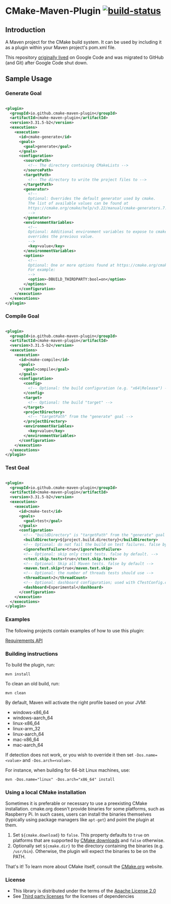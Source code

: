 # CMake-Maven-Plugin [![build-status](../../workflows/Build/badge.svg)](../../actions?query=workflow%3ABuild)

## Introduction

A Maven project for the CMake build system. It can be used by including it as a plugin within your Maven
project's pom.xml file.

This repository [originally lived](https://code.google.com/p/cmake-maven-project/) on Google Code and was
migrated to GitHub (and Git) after Google Code shut down.

## Sample Usage

### Generate Goal

```xml

<plugin>
  <groupId>io.github.cmake-maven-plugin</groupId>
  <artifactId>cmake-maven-plugin</artifactId>
  <version>3.31.5-b2</version>
  <executions>
    <execution>
      <id>cmake-generate</id>
      <goals>
        <goal>generate</goal>
      </goals>
      <configuration>
        <sourcePath>
          <!-- The directory containing CMakeLists -->
        </sourcePath>
        <targetPath>
          <!-- The directory to write the project files to -->
        </targetPath>
        <generator>
          <!--
          Optional: Overrides the default generator used by cmake.
          The list of available values can be found at 
          https://cmake.org/cmake/help/v3.22/manual/cmake-generators.7.html
          -->
        </generator>
        <environmentVariables>
          <!--
          Optional: Additional environment variables to expose to cmake. If a variable was already set,
          overrides the previous value.             
          -->
          <key>value</key>
        </environmentVariables>
        <options>
          <!--
          Optional: One or more options found at https://cmake.org/cmake/help/v3.22/manual/cmake.1.html
          For example:
          -->
          <option>-DBUILD_THIRDPARTY:bool=on</option>
        </options>
      </configuration>
    </execution>
  </executions>
</plugin>
```

### Compile Goal

```xml

<plugin>
  <groupId>io.github.cmake-maven-plugin</groupId>
  <artifactId>cmake-maven-plugin</artifactId>
  <version>3.31.5-b2</version>
  <executions>
    <execution>
      <id>cmake-compile</id>
      <goals>
        <goal>compile</goal>
      </goals>
      <configuration>
        <config>
          <!-- Optional: the build configuration (e.g. "x64|Release") -->
        </config>
        <target>
          <!-- Optional: the build "target" -->
        </target>
        <projectDirectory>
          <!-- "targetPath" from the "generate" goal -->
        </projectDirectory>
        <environmentVariables>
          <key>value</key>
        </environmentVariables>
      </configuration>
    </execution>
  </executions>
</plugin>
```

### Test Goal

```xml

<plugin>
  <groupId>io.github.cmake-maven-plugin</groupId>
  <artifactId>cmake-maven-plugin</artifactId>
  <version>3.31.5-b2</version>
  <executions>
    <execution>
      <id>cmake-test</id>
      <goals>
        <goal>test</goal>
      </goals>
      <configuration>
        <!-- "buildDirectory" is "targetPath" from the "generate" goal -->
        <buildDirectory>${project.build.directory}</buildDirectory>
        <!-- Optional: do not fail the build on test failures. false by default. -->
        <ignoreTestFailure>true</ignoreTestFailure>
        <!-- Optional: skip only ctest tests. false by default. -->
        <ctest.skip.tests>true</ctest.skip.tests>
        <!-- Optional: Skip all Maven tests. false by default -->
        <maven.test.skip>true</maven.test.skip>
        <!-- Optional: the number of threads tests should use -->
        <threadCount>2</threadCount>
        <!-- Optional: dashboard configuration; used with CTestConfig.cmake -->
        <dashboard>Experimental</dashboard>
      </configuration>
    </execution>
  </executions>
</plugin>
```

### Examples

The following projects contain examples of how to use this plugin:

[Requirements API](https://github.com/cowwoc/requirements.java/blob/ed0fb648947284ddb1a28959bf8003c0807e3bef/natives/pom.xml#L69)

### Building instructions

To build the plugin, run:

    mvn install

To clean an old build, run:

    mvn clean

By default, Maven will activate the right profile based on your JVM:

* windows-x86_64
* windows-aarch_64
* linux-x86_64
* linux-arm_32
* linux-aarch_64
* mac-x86_64
* mac-aarch_64

If detection does not work, or you wish to override it then set `-Dos.name=<value>` and `-Dos.arch=<value>`.

For instance, when building for 64-bit Linux machines, use:

    mvn -Dos.name="linux" -Dos.arch="x86_64" install

### Using a local CMake installation

Sometimes it is preferable or necessary to use a preexisting CMake installation. cmake.org doesn't provide
binaries for some platforms, such as Raspberry Pi. In such cases, users can install the binaries themselves
(typically using package managers like `apt-get`) and point the plugin at them.

1. Set `${cmake.download}` to `false`. This property defaults to `true` on platforms that are supported
   by [CMake downloads](https://cmake.org/download/) and `false` otherwise.
2. Optionally set `${cmake.dir}` to the directory containing the binaries (e.g. `/usr/bin`). Otherwise, the
   plugin will expect the binaries to be on the PATH.

That's it! To learn more about CMake itself, consult the [CMake.org](https://cmake.org/) website.

### License

* This library is distributed under the terms of
  the [Apache License 2.0](https://www.apache.org/licenses/LICENSE-2.0)
* See [Third party licenses](LICENSE-3RD-PARTY.md) for the licenses of dependencies